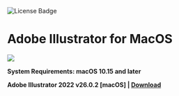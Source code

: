 <div id="badges">
  <img src="https://img.shields.io/badge/License-dark?logo=License&logoColor=white&style=for-the-badge" alt="License Badge"/>
</div>
<h1>Adobe Illustrator for MacOS</h1>
<p><img src="https://repository-images.githubusercontent.com/863801819/bb93caa8-52ba-4e20-95dc-dd85cb94bb7f"/></p>

<p><strong>System Requirements: macOS 10.15 and later</p>
Adobe Illustrator 2022 v26.0.2 [macOS] | <a href="">Download</a>
</h1>
